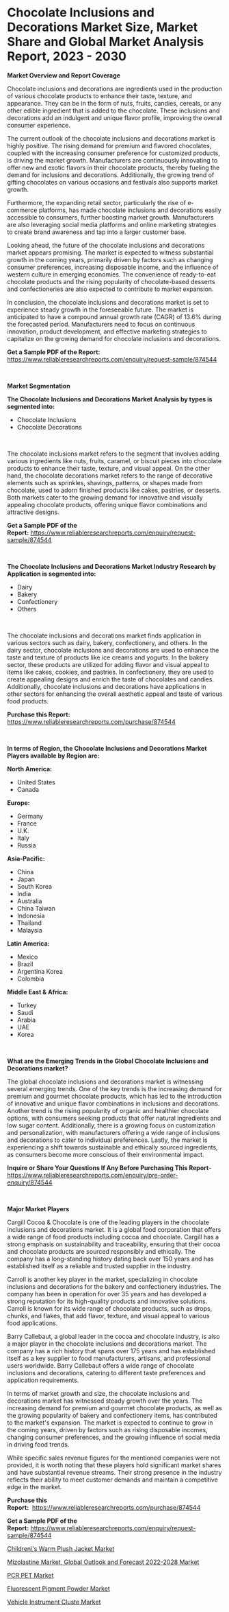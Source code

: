 <p><h1>Chocolate Inclusions and Decorations Market Size, Market Share and Global Market Analysis Report, 2023 - 2030</h1></p><p><strong>Market Overview and Report Coverage</strong></p>
<p><p>Chocolate inclusions and decorations are ingredients used in the production of various chocolate products to enhance their taste, texture, and appearance. They can be in the form of nuts, fruits, candies, cereals, or any other edible ingredient that is added to the chocolate. These inclusions and decorations add an indulgent and unique flavor profile, improving the overall consumer experience.</p><p>The current outlook of the chocolate inclusions and decorations market is highly positive. The rising demand for premium and flavored chocolates, coupled with the increasing consumer preference for customized products, is driving the market growth. Manufacturers are continuously innovating to offer new and exotic flavors in their chocolate products, thereby fueling the demand for inclusions and decorations. Additionally, the growing trend of gifting chocolates on various occasions and festivals also supports market growth.</p><p>Furthermore, the expanding retail sector, particularly the rise of e-commerce platforms, has made chocolate inclusions and decorations easily accessible to consumers, further boosting market growth. Manufacturers are also leveraging social media platforms and online marketing strategies to create brand awareness and tap into a larger customer base.</p><p>Looking ahead, the future of the chocolate inclusions and decorations market appears promising. The market is expected to witness substantial growth in the coming years, primarily driven by factors such as changing consumer preferences, increasing disposable income, and the influence of western culture in emerging economies. The convenience of ready-to-eat chocolate products and the rising popularity of chocolate-based desserts and confectioneries are also expected to contribute to market expansion.</p><p>In conclusion, the chocolate inclusions and decorations market is set to experience steady growth in the foreseeable future. The market is anticipated to have a compound annual growth rate (CAGR) of 13.6% during the forecasted period. Manufacturers need to focus on continuous innovation, product development, and effective marketing strategies to capitalize on the growing demand for chocolate inclusions and decorations.</p></p>
<p><strong>Get a Sample PDF of the Report:</strong> <a href="https://www.reliableresearchreports.com/enquiry/request-sample/874544">https://www.reliableresearchreports.com/enquiry/request-sample/874544</a></p>
<p>&nbsp;</p>
<p><strong>Market Segmentation</strong></p>
<p><strong>The Chocolate Inclusions and Decorations Market Analysis by types is segmented into:</strong></p>
<p><ul><li>Chocolate Inclusions</li><li>Chocolate Decorations</li></ul></p>
<p>&nbsp;</p>
<p><p>The chocolate inclusions market refers to the segment that involves adding various ingredients like nuts, fruits, caramel, or biscuit pieces into chocolate products to enhance their taste, texture, and visual appeal. On the other hand, the chocolate decorations market refers to the range of decorative elements such as sprinkles, shavings, patterns, or shapes made from chocolate, used to adorn finished products like cakes, pastries, or desserts. Both markets cater to the growing demand for innovative and visually appealing chocolate products, offering unique flavor combinations and attractive designs.</p></p>
<p><strong>Get a Sample PDF of the Report:</strong>&nbsp;<a href="https://www.reliableresearchreports.com/enquiry/request-sample/874544">https://www.reliableresearchreports.com/enquiry/request-sample/874544</a></p>
<p>&nbsp;</p>
<p><strong>The Chocolate Inclusions and Decorations Market Industry Research by Application is segmented into:</strong></p>
<p><ul><li>Dairy</li><li>Bakery</li><li>Confectionery</li><li>Others</li></ul></p>
<p>&nbsp;</p>
<p><p>The chocolate inclusions and decorations market finds application in various sectors such as dairy, bakery, confectionery, and others. In the dairy sector, chocolate inclusions and decorations are used to enhance the taste and texture of products like ice creams and yogurts. In the bakery sector, these products are utilized for adding flavor and visual appeal to items like cakes, cookies, and pastries. In confectionery, they are used to create appealing designs and enrich the taste of chocolates and candies. Additionally, chocolate inclusions and decorations have applications in other sectors for enhancing the overall aesthetic appeal and taste of various food products.</p></p>
<p><strong>Purchase this Report:</strong>&nbsp; <a href="https://www.reliableresearchreports.com/purchase/874544">https://www.reliableresearchreports.com/purchase/874544</a></p>
<p>&nbsp;</p>
<p><strong>In terms of Region, the Chocolate Inclusions and Decorations Market Players available by Region are:</strong></p>
<p>
    <p> <strong> North America: </strong>
        <ul>
            <li>United States</li>
            <li>Canada</li>
        </ul>
        </p> 
    <p> <strong> Europe: </strong>
        <ul>
            <li>Germany</li>
            <li>France</li>
            <li>U.K.</li>
            <li>Italy</li>
            <li>Russia</li>
        </ul>
        </p> 
    <p> <strong> Asia-Pacific: </strong>
        <ul>
            <li>China</li>
            <li>Japan</li>
            <li>South Korea</li>
            <li>India</li>
            <li>Australia</li>
            <li>China Taiwan</li>
            <li>Indonesia</li>
            <li>Thailand</li>
            <li>Malaysia</li>
        </ul>
        </p> 
    <p> <strong> Latin America: </strong>
        <ul>
            <li>Mexico</li>
            <li>Brazil</li>
            <li>Argentina Korea</li>
            <li>Colombia</li>
        </ul>
        </p> 
    <p> <strong> Middle East & Africa: </strong>
        <ul>
            <li>Turkey</li>
            <li>Saudi</li>
            <li>Arabia</li>
            <li>UAE</li>
            <li>Korea</li>
        </ul>
    </p>
    </p>
<p>&nbsp;</p>
<p><strong>What are the Emerging Trends in the Global Chocolate Inclusions and Decorations market?</strong></p>
<p><p>The global chocolate inclusions and decorations market is witnessing several emerging trends. One of the key trends is the increasing demand for premium and gourmet chocolate products, which has led to the introduction of innovative and unique flavor combinations in inclusions and decorations. Another trend is the rising popularity of organic and healthier chocolate options, with consumers seeking products that offer natural ingredients and low sugar content. Additionally, there is a growing focus on customization and personalization, with manufacturers offering a wide range of inclusions and decorations to cater to individual preferences. Lastly, the market is experiencing a shift towards sustainable and ethically sourced ingredients, as consumers become more conscious of their environmental impact.</p></p>
<p><strong>Inquire or Share Your Questions If Any Before Purchasing This Report</strong>- <a href="https://www.reliableresearchreports.com/enquiry/pre-order-enquiry/874544">https://www.reliableresearchreports.com/enquiry/pre-order-enquiry/874544</a></p>
<p>&nbsp;</p>
<p><strong>Major Market Players</strong></p>
<p><p>Cargill Cocoa & Chocolate is one of the leading players in the chocolate inclusions and decorations market. It is a global food corporation that offers a wide range of food products including cocoa and chocolate. Cargill has a strong emphasis on sustainability and traceability, ensuring that their cocoa and chocolate products are sourced responsibly and ethically. The company has a long-standing history dating back over 150 years and has established itself as a reliable and trusted supplier in the industry.</p><p>Carroll is another key player in the market, specializing in chocolate inclusions and decorations for the bakery and confectionery industries. The company has been in operation for over 35 years and has developed a strong reputation for its high-quality products and innovative solutions. Carroll is known for its wide range of chocolate products, such as drops, chunks, and flakes, that add flavor, texture, and visual appeal to various food applications.</p><p>Barry Callebaut, a global leader in the cocoa and chocolate industry, is also a major player in the chocolate inclusions and decorations market. The company has a rich history that spans over 175 years and has established itself as a key supplier to food manufacturers, artisans, and professional users worldwide. Barry Callebaut offers a wide range of chocolate inclusions and decorations, catering to different taste preferences and application requirements.</p><p>In terms of market growth and size, the chocolate inclusions and decorations market has witnessed steady growth over the years. The increasing demand for premium and gourmet chocolate products, as well as the growing popularity of bakery and confectionery items, has contributed to the market's expansion. The market is expected to continue to grow in the coming years, driven by factors such as rising disposable incomes, changing consumer preferences, and the growing influence of social media in driving food trends.</p><p>While specific sales revenue figures for the mentioned companies were not provided, it is worth noting that these players hold significant market shares and have substantial revenue streams. Their strong presence in the industry reflects their ability to meet customer demands and maintain a competitive edge in the market.</p></p>
<p><strong>Purchase this Report:</strong>&nbsp;&nbsp;<a href="https://www.reliableresearchreports.com/purchase/874544">https://www.reliableresearchreports.com/purchase/874544</a></p>
<p></p>
<p><strong>Get a Sample PDF of the Report:</strong>&nbsp;<a href="https://www.reliableresearchreports.com/enquiry/request-sample/874544">https://www.reliableresearchreports.com/enquiry/request-sample/874544</a></p>
<p><p><a href="https://github.com/GroverBarry/Market-Research-Report-List-1/blob/main/childrens-warm-plush-jacket-market.md">Children\'s Warm Plush Jacket Market</a></p><p><a href="https://issuu.com/reportprime-2/docs/mizolastine-market-global-outlook-and-forecast-202?fr=xKAE9_zU1NQ">Mizolastine Market, Global Outlook and Forecast 2022-2028 Market</a></p><p><a href="https://www.linkedin.com/pulse/pcr-pet-market-size-growth-forecast-from-2023-2030-plumdataz-ejjjf/">PCR PET Market</a></p><p><a href="https://www.linkedin.com/pulse/fluorescent-pigment-powder-market-size-growth-forecast-from-emjxf/">Fluorescent Pigment Powder Market</a></p><p><a href="https://medium.com/@daveblock1987/vehicle-instrument-cluste-market-size-growth-forecast-2023-2030-657698f14b4e">Vehicle Instrument Cluste Market</a></p></p>